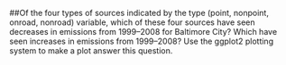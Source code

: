 ##Of the four types of sources indicated by the type (point, nonpoint, onroad, nonroad) variable, which of these four sources
have seen decreases in emissions from 1999–2008 for Baltimore City? 
Which have seen increases in emissions from 1999–2008? Use the ggplot2 plotting system to make a plot answer this question.
